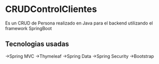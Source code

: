 # CRUDControlClientes
Es un CRUD de Persona realizado en Java para el backend utilizando el framework SpringBoot

## Tecnologias usadas

->Spring MVC
->Thymeleaf
->Spring Data
->Spring Security
->Bootstrap
